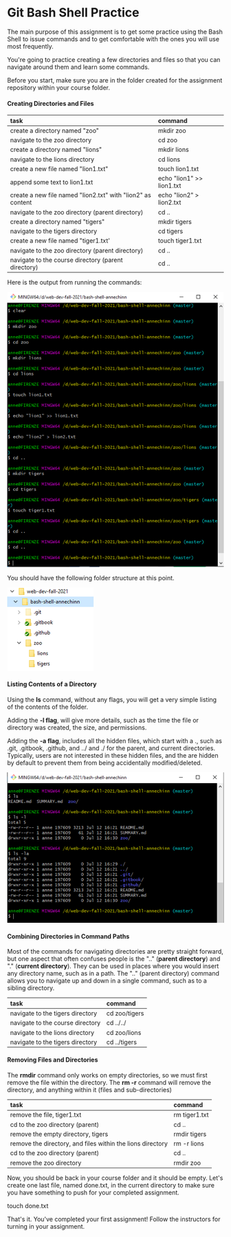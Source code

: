 # Git Bash Shell Practice

The main purpose of this assignment is to get some practice using the Bash Shell to issue commands and to get comfortable with the ones you will use most frequently.

You're going to practice creating a few directories and files so that you can navigate around them and learn some commands. 

Before you start, make sure you are in the folder created for the assignment repository within your course folder.

#### Creating Directories and Files

| task | command |
| :--- | :--- |
| create a directory named "zoo" | mkdir zoo |
| navigate to the zoo directory | cd zoo |
| create a directory named "lions" | mkdir lions |
| navigate to the lions directory | cd lions |
| create a new file named "lion1.txt" | touch lion1.txt |
| append some text to lion1.txt | echo "lion1" &gt;&gt; lion1.txt |
| create a new file named "lion2.txt" with "lion2" as content | echo "lion2" &gt; lion2.txt |
| navigate to the zoo directory \(parent directory\) | cd .. |
| create a directory named "tigers" | mkdir tigers |
| navigate to the tigers directory | cd tigers |
| create a new file named "tiger1.txt' | touch tiger1.txt |
| navigate to the zoo directory \(parent directory\) | cd .. |
| navigate to the course directory \(parent directory\) | cd .. |

Here is the output from running the commands:

![](https://raw.githubusercontent.com/hoc-labs/images/main/git-bash-1.png)



You should have the following folder structure at this point.

![](https://raw.githubusercontent.com/hoc-labs/images/main/git-bash-2.png)



#### Listing Contents of a Directory

Using the **ls** command, without any flags, you will get a very simple listing of the contents of the folder.

Adding the **-l flag**, will give more details, such as the time the file or directory was created, the size, and permissions.

Adding the **-a flag**, includes all the hidden files, which start with a ., such as .git, .gitbook, .github, and ../ and ./ for the parent, and current directories. Typically, users are not interested in these hidden files, and the are hidden by default to prevent them from being accidentally modified/deleted.

![](https://raw.githubusercontent.com/hoc-labs/images/main/git-bash-3.png)



#### Combining Directories in Command Paths

Most of the commands for navigating directories are pretty straight forward, but one aspect that often confuses people is the ".." \(**parent directory**\) and "." \(**current directory**\). They can be used in places where you would insert any directory name, such as in a path. The ".." \(parent directory\) command allows you to navigate up and down in a single command, such as to a sibling directory.

| task | command |
| :--- | :--- |
| navigate to the tigers directory | cd zoo/tigers |
| navigate to the course directory | cd ../../ |
| navigate to the lions directory | cd zoo/lions |
| navigate to the tigers directory | cd ../tigers |

#### Removing Files and Directories

The **rmdir** command only works on empty directories, so we must first remove the file within the directory. The **rm -r** command will remove the directory, and anything within it \(files and sub-directories\)

| task | command |
| :--- | :--- |
| remove the file, tiger1.txt | rm tiger1.txt |
| cd to the zoo directory \(parent\) | cd .. |
| remove the empty directory, tigers | rmdir tigers |
| remove the directory, and files within the lions directory | rm -r lions |
| cd to the zoo directory \(parent\) | cd .. |
| remove the zoo directory | rmdir zoo |

Now, you should be back in your course folder and it should be empty. Let's create one last file, named done.txt, in the current directory to make sure you have something to push for your completed assignment.

touch done.txt

That's it. You've completed your first assignment! Follow the instructors for turning in your assignment.

